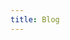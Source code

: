 ```yaml
---
title: Blog
---
```


<BlogPostList :pages="$site.pages" :page-size="$site.themeConfig.pageSize" :start-page="$site.themeConfig.startPage" :newest-first="$site.themeConfig.newestFirst"/>
